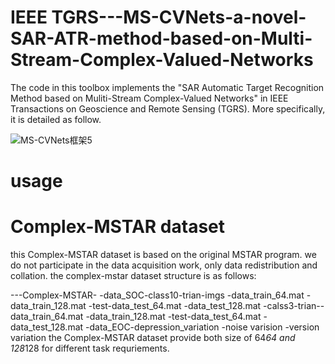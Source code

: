 # IEEE TGRS---MS-CVNets-a-novel-SAR-ATR-method-based-on-Multi-Stream-Complex-Valued-Networks

The code in this toolbox implements the "SAR Automatic Target Recognition Method based on Muliti-Stream Complex-Valued Networks" in IEEE Transactions on Geoscience and Remote Sensing (TGRS). More specifically, it is detailed as follow.

![MS-CVNets框架5](https://user-images.githubusercontent.com/44805578/169686156-a2f9dfa9-ce57-4659-8884-bc3ec90c6e5b.png)

# usage
# Complex-MSTAR dataset
this Complex-MSTAR dataset is based on the original MSTAR program. we do not participate in the data acquisition work, only data redistribution and collation. the complex-mstar dataset structure is as follows:

---Complex-MSTAR-
                -data_SOC-class10-trian-imgs
                                       -data_train_64.mat
                                       -data_train_128.mat
                                 -test-data_test_64.mat
                                      -data_test_128.mat
                         -calss3-trian--data_train_64.mat
                                       -data_train_128.mat
                                -test-data_test_64.mat
                                      -data_test_128.mat
                -data_EOC-depression_variation
                         -noise varision
                         -version variation
the Complex-MSTAR dataset provide both size of 64*64 and 128*128 for different task requriements.
                                  


